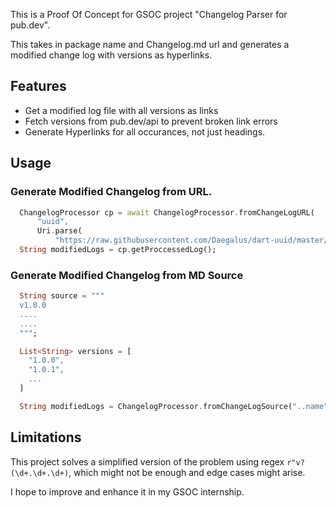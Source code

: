 <!-- 
This README describes the package. If you publish this package to pub.dev,
this README's contents appear on the landing page for your package.

For information about how to write a good package README, see the guide for
[writing package pages](https://dart.dev/guides/libraries/writing-package-pages). 

For general information about developing packages, see the Dart guide for
[creating packages](https://dart.dev/guides/libraries/create-library-packages)
and the Flutter guide for
[developing packages and plugins](https://flutter.dev/developing-packages). 
-->


This is a Proof Of Concept for GSOC project "Changelog Parser for pub.dev".

This takes in package name and Changelog.md url and generates a modified change log with versions as hyperlinks.

## Features

- Get a modified log file with all versions as links
- Fetch versions from pub.dev/api to prevent broken link errors
- Generate Hyperlinks for all occurances, not just headings.


## Usage

### Generate Modified Changelog from URL.

```dart
  ChangelogProcessor cp = await ChangelogProcessor.fromChangeLogURL(
      "uuid",
      Uri.parse(
          "https://raw.githubusercontent.com/Daegalus/dart-uuid/master/CHANGELOG.md"));
  String modifiedLogs = cp.getProccessedLog();
```

### Generate Modified Changelog from MD Source

```dart
  String source = """
  v1.0.0
  ....
  ....
  """;

  List<String> versions = [
    "1.0.0",
    "1.0.1",
    ...
  ]

  String modifiedLogs = ChangelogProcessor.fromChangeLogSource("..name", versions, source).getProcessedLog();
```

## Limitations

This project solves a simplified version of the problem using regex `r"v?(\d+.\d+.\d+)`, which might not be enough and edge cases might arise.

I hope to improve and enhance it in my GSOC internship.

